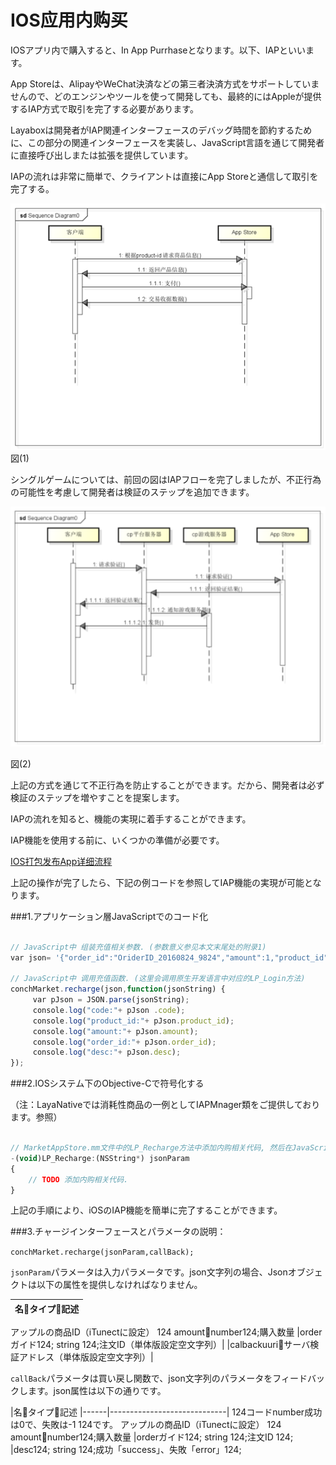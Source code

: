 # IOS应用内购买



IOSアプリ内で購入すると、In App Purrhaseとなります。以下、IAPといいます。

App Storeは、AlipayやWeChat決済などの第三者決済方式をサポートしていませんので、どのエンジンやツールを使って開発しても、最終的にはAppleが提供するIAP方式で取引を完了する必要があります。

Layaboxは開発者がIAP関連インターフェースのデバッグ時間を節約するために、この部分の関連インターフェースを実装し、JavaScript言語を通じて開発者に直接呼び出しまたは拡張を提供しています。

IAPの流れは非常に簡単で、クライアントは直接にApp Storeと通信して取引を完了する。

​![blob.png](1.png)<br/>
図(1)


シングルゲームについては、前回の図はIAPフローを完了しましたが、不正行為の可能性を考慮して開発者は検証のステップを追加できます。

​![blob.png](2.png)<br/>

図(2)

上記の方式を通じて不正行為を防止することができます。だから、開発者は必ず検証のステップを増やすことを提案します。

IAPの流れを知ると、機能の実現に着手することができます。

IAP機能を使用する前に、いくつかの準備が必要です。


  [IOS打包发布App详细流程](https://github.com/layabox/layaair-doc/tree/master/Chinese/LayaNative/packagingReleases_IOS)

上記の操作が完了したら、下記の例コードを参照してIAP機能の実現が可能となります。

###1.アプリケーション層JavaScriptでのコード化


```javascript

// JavaScript中 组装充值相关参数. (参数意义参见本文末尾处的附录1)
var json= '{"order_id":"OriderID_20160824_9824","amount":1,"product_id":"Laya.joychina.test","callback_uri":"http://186.152.54.225:8800/Apple.pay"}';
 
// JavaScript中 调用充值函数. (这里会调用原生开发语言中对应的LP_Login方法)
conchMarket.recharge(json,function(jsonString) {
     var pJson = JSON.parse(jsonString);
     console.log("code:"+ pJson .code);
     console.log("product_id:"+ pJson.product_id);
     console.log("amount:"+ pJson.amount);
     console.log("order_id:"+ pJson.order_id);
     console.log("desc:"+ pJson.desc);
});
```


###2.IOSシステム下のObjective-Cで符号化する

（注：LayaNativeでは消耗性商品の一例としてIAPMnager類をご提供しております。参照）


```javascript

// MarketAppStore.mm文件中的LP_Recharge方法中添加内购相关代码, 然后在JavaScript中调用conchMarket.recharge就会执行此方法.
-(void)LP_Recharge:(NSString*) jsonParam
{
    // TODO 添加内购相关代码.
}
```


上記の手順により、iOSのIAP機能を簡単に完了することができます。

###3.チャージインターフェースとパラメータの説明：


  `conchMarket.recharge(jsonParam,callBack);`

`jsonParam`パラメータは入力パラメータです。json文字列の場合、Jsonオブジェクトは以下の属性を提供しなければなりません。

|名𞓜タイプ𞓜記述
|-------------------------------------------|
アップルの商品ID（iTunectに設定）
124 amount𞓜number124;購入数量
|orderガイド124; string 124;注文ID（単体版設定空文字列）|
|calbackuuri𞓜サーバ検証アドレス（単体版設定空文字列）|



`callBack`パラメータは買い戻し関数で、json文字列のパラメータをフィードバックします。json属性は以下の通りです。

|名𞓜タイプ𞓜記述
|------|-----------------------------|
124コードnumber成功は0で、失敗は-1 124です。
アップルの商品ID（iTunectに設定）
124 amount𞓜number124;購入数量
|orderガイド124; string 124;注文ID 124;
|desc124; string 124;成功「success」、失敗「error」124;